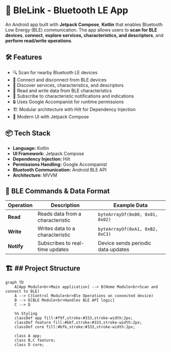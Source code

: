 # 🚀 BleLink - Bluetooth LE App

An Android app built with **Jetpack Compose**, **Kotlin** that enables Bluetooth Low Energy (BLE) communication.
The app allows users to **scan for BLE devices**, **connect**, **explore services, characteristics, and descriptors**, and **perform read/write operations**.

## 🛠 Features

- 🔍 Scan for nearby Bluetooth LE devices
- 🔗 Connect and disconnect from BLE devices
- 📜 Discover services, characteristics, and descriptors
- 📡 Read and write data from BLE characteristics
- 🔄 Subscribe to characteristic notifications and indications
- 🔒 Uses Google Accompanist for runtime permissions
- 🏗 Modular architecture with Hilt for Dependency Injection
- 📱 Modern UI with Jetpack Compose


## 📦 Tech Stack

- **Language:** Kotlin
- **UI Framework:** Jetpack Compose
- **Dependency Injection:** Hilt
- **Permissions Handling:** Google Accompanist
- **Bluetooth Communication:** Android BLE API
- **Architecture:** MVVM


## 🔌 BLE Commands & Data Format

| **Operation** | **Description** | **Example Data** |
|--------------|---------------|------------------|
| **Read** | Reads data from a characteristic | `byteArrayOf(0x00, 0x01, 0x02)` |
| **Write** | Writes data to a characteristic | `byteArrayOf(0xA1, 0xB2, 0xC3)` |
| **Notify** | Subscribes to real-time updates | Device sends periodic data updates |

## 🏗 ## Project Structure

```mermaid
graph TD
    A[App Module<br>Main application] --> B(Home Module<br>Scan and connect to BLE)
    A --> C(Control Module<br>Ble Operations on connected device)
    B --> D[BLE Module<br>Handles BLE API logic]
    C --> D

    %% Styling
    classDef app fill:#f9f,stroke:#333,stroke-width:2px;
    classDef feature fill:#bbf,stroke:#333,stroke-width:2px;
    classDef core fill:#bfb,stroke:#333,stroke-width:2px;

    class A app;
    class B,C feature;
    class D core;